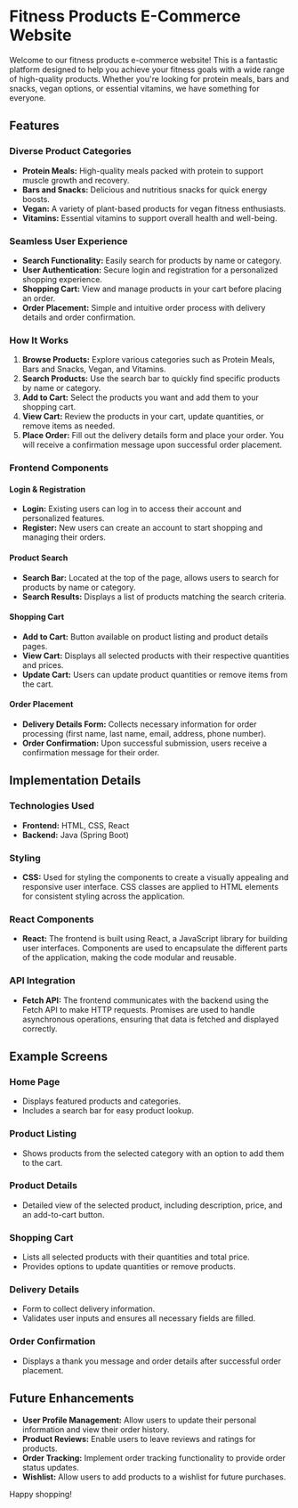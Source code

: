 # Fitness Products E-Commerce Website

Welcome to our fitness products e-commerce website! This is a fantastic platform designed to help you achieve your fitness goals with a wide range of high-quality products. Whether you're looking for protein meals, bars and snacks, vegan options, or essential vitamins, we have something for everyone.

## Features

### Diverse Product Categories
- **Protein Meals:** High-quality meals packed with protein to support muscle growth and recovery.
- **Bars and Snacks:** Delicious and nutritious snacks for quick energy boosts.
- **Vegan:** A variety of plant-based products for vegan fitness enthusiasts.
- **Vitamins:** Essential vitamins to support overall health and well-being.

### Seamless User Experience
- **Search Functionality:** Easily search for products by name or category.
- **User Authentication:** Secure login and registration for a personalized shopping experience.
- **Shopping Cart:** View and manage products in your cart before placing an order.
- **Order Placement:** Simple and intuitive order process with delivery details and order confirmation.

### How It Works

1. **Browse Products:** Explore various categories such as Protein Meals, Bars and Snacks, Vegan, and Vitamins.
2. **Search Products:** Use the search bar to quickly find specific products by name or category.
3. **Add to Cart:** Select the products you want and add them to your shopping cart.
4. **View Cart:** Review the products in your cart, update quantities, or remove items as needed.
5. **Place Order:** Fill out the delivery details form and place your order. You will receive a confirmation message upon successful order placement.

### Frontend Components

#### Login & Registration
- **Login:** Existing users can log in to access their account and personalized features.
- **Register:** New users can create an account to start shopping and managing their orders.

#### Product Search
- **Search Bar:** Located at the top of the page, allows users to search for products by name or category.
- **Search Results:** Displays a list of products matching the search criteria.

#### Shopping Cart
- **Add to Cart:** Button available on product listing and product details pages.
- **View Cart:** Displays all selected products with their respective quantities and prices.
- **Update Cart:** Users can update product quantities or remove items from the cart.

#### Order Placement
- **Delivery Details Form:** Collects necessary information for order processing (first name, last name, email, address, phone number).
- **Order Confirmation:** Upon successful submission, users receive a confirmation message for their order.

## Implementation Details

### Technologies Used
- **Frontend:** HTML, CSS, React
- **Backend:** Java (Spring Boot)

### Styling
- **CSS:** Used for styling the components to create a visually appealing and responsive user interface. CSS classes are applied to HTML elements for consistent styling across the application.

### React Components
- **React:** The frontend is built using React, a JavaScript library for building user interfaces. Components are used to encapsulate the different parts of the application, making the code modular and reusable.

### API Integration
- **Fetch API:** The frontend communicates with the backend using the Fetch API to make HTTP requests. Promises are used to handle asynchronous operations, ensuring that data is fetched and displayed correctly.

## Example Screens

### Home Page
- Displays featured products and categories.
- Includes a search bar for easy product lookup.

### Product Listing
- Shows products from the selected category with an option to add them to the cart.

### Product Details
- Detailed view of the selected product, including description, price, and an add-to-cart button.

### Shopping Cart
- Lists all selected products with their quantities and total price.
- Provides options to update quantities or remove products.

### Delivery Details
- Form to collect delivery information.
- Validates user inputs and ensures all necessary fields are filled.

### Order Confirmation
- Displays a thank you message and order details after successful order placement.

## Future Enhancements
- **User Profile Management:** Allow users to update their personal information and view their order history.
- **Product Reviews:** Enable users to leave reviews and ratings for products.
- **Order Tracking:** Implement order tracking functionality to provide order status updates.
- **Wishlist:** Allow users to add products to a wishlist for future purchases.

Happy shopping!


